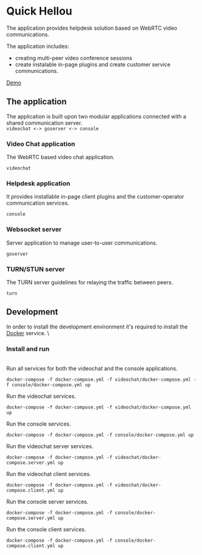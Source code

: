 # Quick Hellou

The application provides helpdesk solution based on WebRTC video communications.

The application includes:
* creating multi-peer video conference sessions
* create instalable in-page plugins and create customer service communications.

[Demo](https://www.quickhellou.com)
 
## The application

The application is built upon two modular applications connected with a shared communication server.  
``
videochat <-> goserver <-> console
``
### Video Chat application

The WebRTC based video chat application.

```
videochat
```

### Helpdesk application

It provides installable in-page client plugins and the customer-operator communication services.
```
console
```

### Websocket server

Server application to manage user-to-user communications.
```
goserver
```

### TURN/STUN server

The TURN server guidelines for relaying the traffic between peers.
```
turn
```


## Development

In order to install the development environment it's required to install the [Docker](https://www.docker.com/) service. 
\
### Install and run
\
Run all services for both the videochat and the console applications.
```
docker-compose -f docker-compose.yml -f videochat/docker-compose.yml -f console/docker-compose.yml up
```

Run the videochat services.
```
docker-compose -f docker-compose.yml -f videochat/docker-compose.yml up
```

Run the console services.
```
docker-compose -f docker-compose.yml -f console/docker-compose.yml up
```

Run the videochat server services.
```
docker-compose -f docker-compose.yml -f videochat/docker-compose.server.yml up
```

Run the videochat client services.
```
docker-compose -f docker-compose.yml -f videochat/docker-compose.client.yml up
```

Run the console server services.
```
docker-compose -f docker-compose.yml -f console/docker-compose.server.yml up
```

Run the console client services.
```
docker-compose -f docker-compose.yml -f console/docker-compose.client.yml up
```



